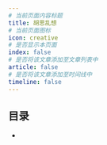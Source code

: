```yaml
---
# 当前页面内容标题
title: 胡思乱想
# 当前页面图标
icon: creative
# 是否显示本页面
index: false
# 是否将该文章添加至文章列表中
article: false
# 是否将该文章添加至时间线中
timeline: false
---
```


## 目录

-   